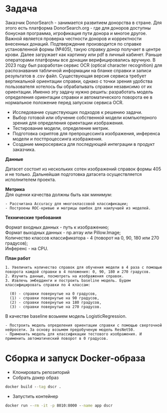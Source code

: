 # Задача  

Заказчик DonorSearch - занимается развитием донорства в стране. Для этого есть платформа DonorSearch.org - где для доноров доступны бонусная программа, игрофикация пути донора и многое другое. Важной является проверка честности доноров и корректности внесенных донаций. Подтверждение производится по справке установленной формы (№405), такую справку донор получает в центре крови. Далее загружает как картинку или pdf в личный кабинет. Раньше операторами платформы все донации верифицировались вручную. В 2023 году был разработан сервис OCR (optical character recognition) для распознавания табличной информации на бланке справки и записи результатов в .csv файл. Существующая версия сервиса требует вертикальной ориентации справки, однако с точки зрения удобства пользователя хотелось бы обрабатывать справки независимо от их ориентации. Именно эту задачу нужно решить: разработать модель определения ориентации справки и автоматического поворота ее в нормальное положение перед запуском сервиса OCR.

 - Исследование существующих подходов к решению задачи.
 - Выбор готовой или обучение собственной модели компьютерного зрения для определения ориентации изображения.
 - Тестирование модели, определение метрик.
 - Подготовка скриптов для препроцессинга изображения, инференса модели и постпроцессинга изображения.
 - Создание микросервиса для последующей интеграции в продукт заказчика.

**Данные**  

Датасет состоит из нескольких сотен изображений справок формы 405 и не только. Дальнейшая подготовка датасета осуществляется исполнителем проекта.

**Метрика**  
Для оценки качества должны быть как минимум:

    - Рассчитана Accuracy для многоклассовой классификации;
    - Построены ROC-кривые и матрицы ошибок для наилучшей из моделей.

**Технические требования**

Формат входных данных - путь к изображению;  
Формат выходных данных - np.array или Pillow.Image;  
Количество классов классификатора - 4 (поворот на 0, 90, 180 или 270 градусов);  
Инференс - на CPU.

**План работ**  

    1. Увеличить количество справок для обучения модели в 4 раза с помощью поворота каждой справки в 4 положения: 0, 90, 180 и 270 градусов.  
    2. Изучить данные, посмотреть на изображения справок.  
    3. Извлечь эмбеддинги и построить baseline модель. Будем классифицировать справки по 4 классам:  

      (0) - справки повернутые на 0 градусов,  
      (1) - справки повернутые на 90 градусов,  
      (2) - справки повернутые на 180 градусов,  
      (3) - справки повернутые на 270 градусов.  

В качестве baseline возьмем модель LogisticRegression.  

    - Построить модель определения ориентации справки с помощью сверточной нейросети. За основу возьмем предобученую модель ResNet50.  
    - Применить модель для классификации тестового изображения. И применить автоматический поворот в 0 градусов.



# Сборка и запуск Docker-образа  

- Клонировать репозиторий  
- Собрать докер образ  
```cmd
docker build --tag dscr .
```
- Запустить контейнер
```cmd
docker run --rm -it -p 8010:8000 --name app dscr
```
    
